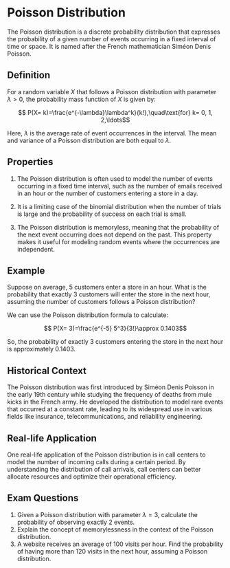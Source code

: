 # Poisson Distribution

The Poisson distribution is a discrete probability distribution that expresses the probability of a given number of events occurring in a fixed interval of time or space. It is named after the French mathematician Siméon Denis Poisson.

## Definition

For a random variable $X$ that follows a Poisson distribution with parameter $\lambda> 0$, the probability mass function of $X$ is given by:

$$ P(X= k)=\frac{e^{-\lambda}\lambda^k}{k!},\quad\text{for} k= 0, 1, 2,\ldots$$

Here, $\lambda$ is the average rate of event occurrences in the interval. The mean and variance of a Poisson distribution are both equal to $\lambda$.

## Properties

1. The Poisson distribution is often used to model the number of events occurring in a fixed time interval, such as the number of emails received in an hour or the number of customers entering a store in a day.

2. It is a limiting case of the binomial distribution when the number of trials is large and the probability of success on each trial is small.

3. The Poisson distribution is memoryless, meaning that the probability of the next event occurring does not depend on the past. This property makes it useful for modeling random events where the occurrences are independent.

## Example

Suppose on average, 5 customers enter a store in an hour. What is the probability that exactly 3 customers will enter the store in the next hour, assuming the number of customers follows a Poisson distribution?

We can use the Poisson distribution formula to calculate:

$$ P(X= 3)=\frac{e^{-5} 5^3}{3!}\approx 0.1403$$

So, the probability of exactly 3 customers entering the store in the next hour is approximately 0.1403.

## Historical Context

The Poisson distribution was first introduced by Siméon Denis Poisson in the early 19th century while studying the frequency of deaths from mule kicks in the French army. He developed the distribution to model rare events that occurred at a constant rate, leading to its widespread use in various fields like insurance, telecommunications, and reliability engineering.

## Real-life Application

One real-life application of the Poisson distribution is in call centers to model the number of incoming calls during a certain period. By understanding the distribution of call arrivals, call centers can better allocate resources and optimize their operational efficiency.

## Exam Questions

1. Given a Poisson distribution with parameter $\lambda= 3$, calculate the probability of observing exactly 2 events.
2. Explain the concept of memorylessness in the context of the Poisson distribution.
3. A website receives an average of 100 visits per hour. Find the probability of having more than 120 visits in the next hour, assuming a Poisson distribution.